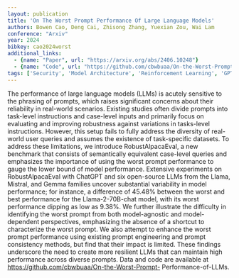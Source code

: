 ```yaml
---
layout: publication
title: 'On The Worst Prompt Performance Of Large Language Models'
authors: Bowen Cao, Deng Cai, Zhisong Zhang, Yuexian Zou, Wai Lam
conference: "Arxiv"
year: 2024
bibkey: cao2024worst
additional_links:
  - {name: "Paper", url: "https://arxiv.org/abs/2406.10248"}
  - {name: "Code", url: "https://github.com/cbwbuaa/On-the-Worst-Prompt-"}
tags: ['Security', 'Model Architecture', 'Reinforcement Learning', 'GPT', 'Has Code', 'Prompting']
---
```

The performance of large language models (LLMs) is acutely sensitive to the
phrasing of prompts, which raises significant concerns about their reliability
in real-world scenarios. Existing studies often divide prompts into task-level
instructions and case-level inputs and primarily focus on evaluating and
improving robustness against variations in tasks-level instructions. However,
this setup fails to fully address the diversity of real-world user queries and
assumes the existence of task-specific datasets. To address these limitations,
we introduce RobustAlpacaEval, a new benchmark that consists of semantically
equivalent case-level queries and emphasizes the importance of using the worst
prompt performance to gauge the lower bound of model performance. Extensive
experiments on RobustAlpacaEval with ChatGPT and six open-source LLMs from the
Llama, Mistral, and Gemma families uncover substantial variability in model
performance; for instance, a difference of 45.48% between the worst and best
performance for the Llama-2-70B-chat model, with its worst performance dipping
as low as 9.38%. We further illustrate the difficulty in identifying the worst
prompt from both model-agnostic and model-dependent perspectives, emphasizing
the absence of a shortcut to characterize the worst prompt. We also attempt to
enhance the worst prompt performance using existing prompt engineering and
prompt consistency methods, but find that their impact is limited. These
findings underscore the need to create more resilient LLMs that can maintain
high performance across diverse prompts. Data and code are available at
https://github.com/cbwbuaa/On-the-Worst-Prompt- Performance-of-LLMs.
